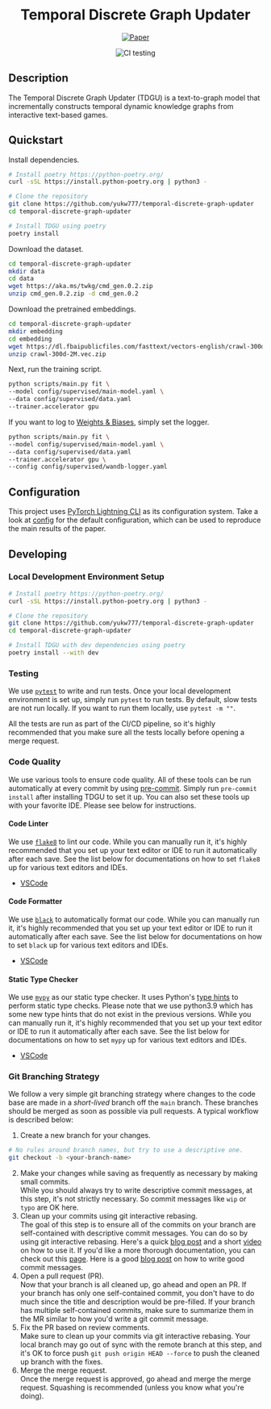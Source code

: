 <div align="center">

# Temporal Discrete Graph Updater

<!--
Badges upon publication
[![Paper](http://img.shields.io/badge/paper-arxiv.1001.2234-B31B1B.svg)](https://www.nature.com/articles/nature14539)
[![Conference](http://img.shields.io/badge/NeurIPS-2019-4b44ce.svg)](https://papers.nips.cc/book/advances-in-neural-information-processing-systems-31-2018)
[![Conference](http://img.shields.io/badge/ICLR-2019-4b44ce.svg)](https://papers.nips.cc/book/advances-in-neural-information-processing-systems-31-2018)
[![Conference](http://img.shields.io/badge/AnyConference-year-4b44ce.svg)](https://papers.nips.cc/book/advances-in-neural-information-processing-systems-31-2018)
ARXIV
[![Paper](http://img.shields.io/badge/arxiv-math.co:1480.1111-B31B1B.svg)](https://www.nature.com/articles/nature14539)
-->
[![Paper](http://img.shields.io/badge/paper-arxiv.2311.01928-B31B1B.svg)](https://arxiv.org/abs/2311.01928)

![CI testing](https://github.com/yukw777/pl-hydra-seed/actions/workflows/ci-testing.yml/badge.svg)

<!--
Conference
-->

</div>

## Description

The Temporal Discrete Graph Updater (TDGU) is a text-to-graph model that incrementally constructs temporal dynamic knowledge graphs from interactive text-based games.

## Quickstart

Install dependencies.

```bash
# Install poetry https://python-poetry.org/
curl -sSL https://install.python-poetry.org | python3 -

# Clone the repository
git clone https://github.com/yukw777/temporal-discrete-graph-updater
cd temporal-discrete-graph-updater

# Install TDGU using poetry
poetry install
```

Download the dataset.

```bash
cd temporal-discrete-graph-updater
mkdir data
cd data
wget https://aka.ms/twkg/cmd_gen.0.2.zip
unzip cmd_gen.0.2.zip -d cmd_gen.0.2
```

Download the pretrained embeddings.

```bash
cd temporal-discrete-graph-updater
mkdir embedding
cd embedding
wget https://dl.fbaipublicfiles.com/fasttext/vectors-english/crawl-300d-2M.vec.zip
unzip crawl-300d-2M.vec.zip
```

Next, run the training script.

```bash
python scripts/main.py fit \
--model config/supervised/main-model.yaml \
--data config/supervised/data.yaml
--trainer.accelerator gpu
```

If you want to log to [Weights & Biases](https://wandb.ai/), simply set the logger.

```bash
python scripts/main.py fit \
--model config/supervised/main-model.yaml \
--data config/supervised/data.yaml
--trainer.accelerator gpu \
--config config/supervised/wandb-logger.yaml
```

## Configuration

This project uses [PyTorch Lightning CLI](https://lightning.ai/docs/pytorch/stable/cli/lightning_cli.html) as its configuration system. Take a look at [config](config) for the default configuration, which can be used to reproduce the main results of the paper.

## Developing

### Local Development Environment Setup

```bash
# Install poetry https://python-poetry.org/
curl -sSL https://install.python-poetry.org | python3 -

# Clone the repository
git clone https://github.com/yukw777/temporal-discrete-graph-updater
cd temporal-discrete-graph-updater

# Install TDGU with dev dependencies using poetry
poetry install --with dev
```

### Testing

We use [`pytest`](https://docs.pytest.org/) to write and run tests. Once your local development environment is set up, simply run `pytest` to run tests. By default, slow tests are not run locally. If you want to run them locally, use `pytest -m ""`.

All the tests are run as part of the CI/CD pipeline, so it's highly recommended that you make sure all the tests locally before opening a merge request.

### Code Quality

We use various tools to ensure code quality. All of these tools can be run automatically at every commit by using [pre-commit](https://pre-commit.com/). Simply run `pre-commit install` after installing TDGU to set it up. You can also set these tools up with your favorite IDE. Please see below for instructions.

#### Code Linter

We use [`flake8`](https://flake8.pycqa.org/) to lint our code. While you can manually run it, it's highly recommended that you set up your text editor or IDE to run it automatically after each save. See the list below for documentations on how to set `flake8` up for various text editors and IDEs.

- [VSCode](https://code.visualstudio.com/docs/python/linting)

#### Code Formatter

We use [`black`](https://github.com/psf/black) to automatically format our code. While you can manually run it, it's highly recommended that you set up your text editor or IDE to run it automatically after each save. See the list below for documentations on how to set `black` up for various text editors and IDEs.

- [VSCode](https://dev.to/adamlombard/how-to-use-the-black-python-code-formatter-in-vscode-3lo0)

#### Static Type Checker

We use [`mypy`](http://mypy-lang.org/) as our static type checker. It uses Python's [type hints](https://docs.python.org/3.9/library/typing.html) to perform static type checks. Please note that we use python3.9 which has some new type hints that do not exist in the previous versions. While you can manually run it, it's highly recommended that you set up your text editor or IDE to run it automatically after each save. See the list below for documentations on how to set `mypy` up for various text editors and IDEs.

- [VSCode](https://code.visualstudio.com/docs/python/linting#_mypy)

<!-- ## Citation
```
@article{YourName,
  title={Your Title},
  author={Your team},
  journal={Location},
  year={Year}
}
``` -->

### Git Branching Strategy

We follow a very simple git branching strategy where changes to the code base are made in a _short-lived_ branch off the `main` branch. These branches should be merged as soon as possible via pull requests. A typical workflow is described below:

1. Create a new branch for your changes.

```bash
# No rules around branch names, but try to use a descriptive one.
git checkout -b <your-branch-name>
```

2. Make your changes while saving as frequently as necessary by making small commits.\
   While you should always try to write descriptive commit messages, at this step, it's not strictly necessary. So commit messages like `wip` or `typo` are OK here.
3. Clean up your commits using git interactive rebasing.\
   The goal of this step is to ensure all of the commits on your branch are self-contained with descriptive commit messages. You can do so by using git interactive rebasing. Here's a quick [blog post](https://www.sitepoint.com/git-interactive-rebase-guide/) and a short [video](https://www.youtube.com/watch?v=tukOm3Afd8s) on how to use it. If you'd like a more thorough documentation, you can check out this [page](https://git-scm.com/book/en/v2/Git-Tools-Rewriting-History). Here is a good [blog post](https://cbea.ms/git-commit/) on how to write good commit messages.
4. Open a pull request (PR).\
   Now that your branch is all cleaned up, go ahead and open an PR. If your branch has only one self-contained commit, you don't have to do much since the title and description would be pre-filled. If your branch has multiple self-contained commits, make sure to summarize them in the MR similar to how you'd write a git commit message.
5. Fix the PR based on review comments.\
   Make sure to clean up your commits via git interactive rebasing. Your local branch may go out of sync with the remote branch at this step, and it's OK to force push `git push origin HEAD --force` to push the cleaned up branch with the fixes.
6. Merge the merge request.\
   Once the merge request is approved, go ahead and merge the merge request. Squashing is recommended (unless you know what you're doing).
